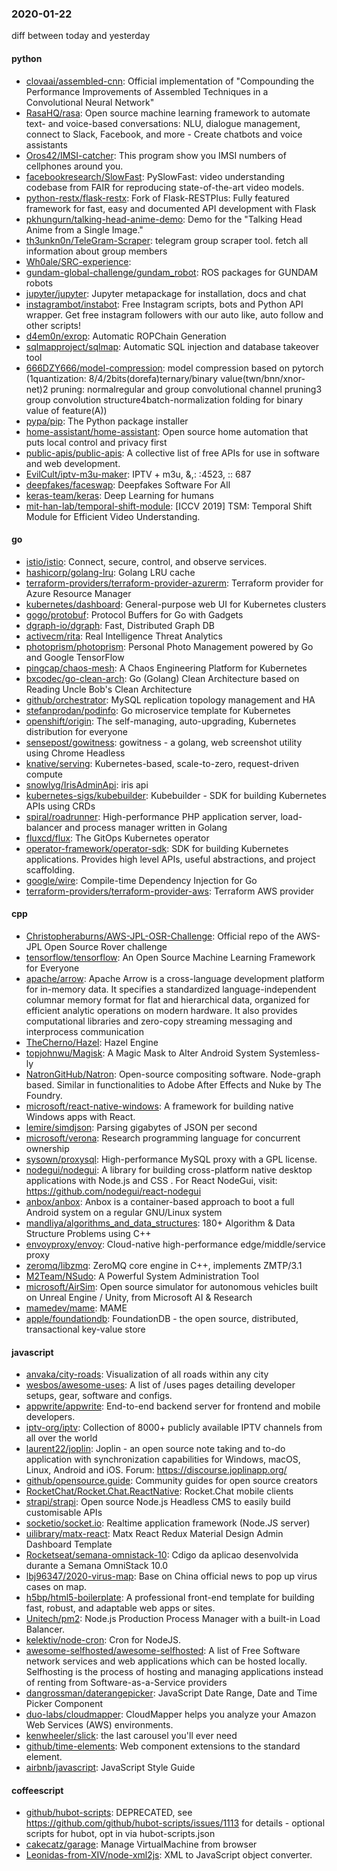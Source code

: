 ### 2020-01-22
diff between today and yesterday

#### python
* [clovaai/assembled-cnn](https://github.com/clovaai/assembled-cnn): Official implementation of "Compounding the Performance Improvements of Assembled Techniques in a Convolutional Neural Network"
* [RasaHQ/rasa](https://github.com/RasaHQ/rasa):  Open source machine learning framework to automate text- and voice-based conversations: NLU, dialogue management, connect to Slack, Facebook, and more - Create chatbots and voice assistants
* [Oros42/IMSI-catcher](https://github.com/Oros42/IMSI-catcher): This program show you IMSI numbers of cellphones around you.
* [facebookresearch/SlowFast](https://github.com/facebookresearch/SlowFast): PySlowFast: video understanding codebase from FAIR for reproducing state-of-the-art video models.
* [python-restx/flask-restx](https://github.com/python-restx/flask-restx): Fork of Flask-RESTPlus: Fully featured framework for fast, easy and documented API development with Flask
* [pkhungurn/talking-head-anime-demo](https://github.com/pkhungurn/talking-head-anime-demo): Demo for the "Talking Head Anime from a Single Image."
* [th3unkn0n/TeleGram-Scraper](https://github.com/th3unkn0n/TeleGram-Scraper): telegram group scraper tool. fetch all information about group members
* [Wh0ale/SRC-experience](https://github.com/Wh0ale/SRC-experience): 
* [gundam-global-challenge/gundam_robot](https://github.com/gundam-global-challenge/gundam_robot): ROS packages for GUNDAM robots
* [jupyter/jupyter](https://github.com/jupyter/jupyter): Jupyter metapackage for installation, docs and chat
* [instagrambot/instabot](https://github.com/instagrambot/instabot):  Free Instagram scripts, bots and Python API wrapper. Get free instagram followers with our auto like, auto follow and other scripts!
* [d4em0n/exrop](https://github.com/d4em0n/exrop): Automatic ROPChain Generation
* [sqlmapproject/sqlmap](https://github.com/sqlmapproject/sqlmap): Automatic SQL injection and database takeover tool
* [666DZY666/model-compression](https://github.com/666DZY666/model-compression): model compression based on pytorch (1quantization: 8/4/2bits(dorefa)ternary/binary value(twn/bnn/xnor-net)2 pruning: normalregular and group convolutional channel pruning3 group convolution structure4batch-normalization folding for binary value of feature(A))
* [pypa/pip](https://github.com/pypa/pip): The Python package installer
* [home-assistant/home-assistant](https://github.com/home-assistant/home-assistant):  Open source home automation that puts local control and privacy first
* [public-apis/public-apis](https://github.com/public-apis/public-apis): A collective list of free APIs for use in software and web development.
* [EvilCult/iptv-m3u-maker](https://github.com/EvilCult/iptv-m3u-maker): IPTV + m3u, &,: :4523, :: 687
* [deepfakes/faceswap](https://github.com/deepfakes/faceswap): Deepfakes Software For All
* [keras-team/keras](https://github.com/keras-team/keras): Deep Learning for humans
* [mit-han-lab/temporal-shift-module](https://github.com/mit-han-lab/temporal-shift-module): [ICCV 2019] TSM: Temporal Shift Module for Efficient Video Understanding.

#### go
* [istio/istio](https://github.com/istio/istio): Connect, secure, control, and observe services.
* [hashicorp/golang-lru](https://github.com/hashicorp/golang-lru): Golang LRU cache
* [terraform-providers/terraform-provider-azurerm](https://github.com/terraform-providers/terraform-provider-azurerm): Terraform provider for Azure Resource Manager
* [kubernetes/dashboard](https://github.com/kubernetes/dashboard): General-purpose web UI for Kubernetes clusters
* [gogo/protobuf](https://github.com/gogo/protobuf): Protocol Buffers for Go with Gadgets
* [dgraph-io/dgraph](https://github.com/dgraph-io/dgraph): Fast, Distributed Graph DB
* [activecm/rita](https://github.com/activecm/rita): Real Intelligence Threat Analytics
* [photoprism/photoprism](https://github.com/photoprism/photoprism): Personal Photo Management powered by Go and Google TensorFlow
* [pingcap/chaos-mesh](https://github.com/pingcap/chaos-mesh): A Chaos Engineering Platform for Kubernetes
* [bxcodec/go-clean-arch](https://github.com/bxcodec/go-clean-arch): Go (Golang) Clean Architecture based on Reading Uncle Bob's Clean Architecture
* [github/orchestrator](https://github.com/github/orchestrator): MySQL replication topology management and HA
* [stefanprodan/podinfo](https://github.com/stefanprodan/podinfo): Go microservice template for Kubernetes
* [openshift/origin](https://github.com/openshift/origin): The self-managing, auto-upgrading, Kubernetes distribution for everyone
* [sensepost/gowitness](https://github.com/sensepost/gowitness):  gowitness - a golang, web screenshot utility using Chrome Headless
* [knative/serving](https://github.com/knative/serving): Kubernetes-based, scale-to-zero, request-driven compute
* [snowlyg/IrisAdminApi](https://github.com/snowlyg/IrisAdminApi): iris api
* [kubernetes-sigs/kubebuilder](https://github.com/kubernetes-sigs/kubebuilder): Kubebuilder - SDK for building Kubernetes APIs using CRDs
* [spiral/roadrunner](https://github.com/spiral/roadrunner): High-performance PHP application server, load-balancer and process manager written in Golang
* [fluxcd/flux](https://github.com/fluxcd/flux): The GitOps Kubernetes operator
* [operator-framework/operator-sdk](https://github.com/operator-framework/operator-sdk): SDK for building Kubernetes applications. Provides high level APIs, useful abstractions, and project scaffolding.
* [google/wire](https://github.com/google/wire): Compile-time Dependency Injection for Go
* [terraform-providers/terraform-provider-aws](https://github.com/terraform-providers/terraform-provider-aws): Terraform AWS provider

#### cpp
* [Christopheraburns/AWS-JPL-OSR-Challenge](https://github.com/Christopheraburns/AWS-JPL-OSR-Challenge): Official repo of the AWS-JPL Open Source Rover challenge
* [tensorflow/tensorflow](https://github.com/tensorflow/tensorflow): An Open Source Machine Learning Framework for Everyone
* [apache/arrow](https://github.com/apache/arrow): Apache Arrow is a cross-language development platform for in-memory data. It specifies a standardized language-independent columnar memory format for flat and hierarchical data, organized for efficient analytic operations on modern hardware. It also provides computational libraries and zero-copy streaming messaging and interprocess communication
* [TheCherno/Hazel](https://github.com/TheCherno/Hazel): Hazel Engine
* [topjohnwu/Magisk](https://github.com/topjohnwu/Magisk): A Magic Mask to Alter Android System Systemless-ly
* [NatronGitHub/Natron](https://github.com/NatronGitHub/Natron): Open-source compositing software. Node-graph based. Similar in functionalities to Adobe After Effects and Nuke by The Foundry.
* [microsoft/react-native-windows](https://github.com/microsoft/react-native-windows): A framework for building native Windows apps with React.
* [lemire/simdjson](https://github.com/lemire/simdjson): Parsing gigabytes of JSON per second
* [microsoft/verona](https://github.com/microsoft/verona): Research programming language for concurrent ownership
* [sysown/proxysql](https://github.com/sysown/proxysql): High-performance MySQL proxy with a GPL license.
* [nodegui/nodegui](https://github.com/nodegui/nodegui): A library for building cross-platform native desktop applications with Node.js and CSS . For React NodeGui, visit: https://github.com/nodegui/react-nodegui 
* [anbox/anbox](https://github.com/anbox/anbox): Anbox is a container-based approach to boot a full Android system on a regular GNU/Linux system
* [mandliya/algorithms_and_data_structures](https://github.com/mandliya/algorithms_and_data_structures): 180+ Algorithm & Data Structure Problems using C++
* [envoyproxy/envoy](https://github.com/envoyproxy/envoy): Cloud-native high-performance edge/middle/service proxy
* [zeromq/libzmq](https://github.com/zeromq/libzmq): ZeroMQ core engine in C++, implements ZMTP/3.1
* [M2Team/NSudo](https://github.com/M2Team/NSudo): A Powerful System Administration Tool
* [microsoft/AirSim](https://github.com/microsoft/AirSim): Open source simulator for autonomous vehicles built on Unreal Engine / Unity, from Microsoft AI & Research
* [mamedev/mame](https://github.com/mamedev/mame): MAME
* [apple/foundationdb](https://github.com/apple/foundationdb): FoundationDB - the open source, distributed, transactional key-value store

#### javascript
* [anvaka/city-roads](https://github.com/anvaka/city-roads): Visualization of all roads within any city
* [wesbos/awesome-uses](https://github.com/wesbos/awesome-uses): A list of /uses pages detailing developer setups, gear, software and configs.
* [appwrite/appwrite](https://github.com/appwrite/appwrite): End-to-end backend server for frontend and mobile developers. 
* [iptv-org/iptv](https://github.com/iptv-org/iptv): Collection of 8000+ publicly available IPTV channels from all over the world
* [laurent22/joplin](https://github.com/laurent22/joplin): Joplin - an open source note taking and to-do application with synchronization capabilities for Windows, macOS, Linux, Android and iOS. Forum: https://discourse.joplinapp.org/
* [github/opensource.guide](https://github.com/github/opensource.guide):  Community guides for open source creators
* [RocketChat/Rocket.Chat.ReactNative](https://github.com/RocketChat/Rocket.Chat.ReactNative): Rocket.Chat mobile clients
* [strapi/strapi](https://github.com/strapi/strapi):  Open source Node.js Headless CMS to easily build customisable APIs
* [socketio/socket.io](https://github.com/socketio/socket.io): Realtime application framework (Node.JS server)
* [uilibrary/matx-react](https://github.com/uilibrary/matx-react): Matx React Redux Material Design Admin Dashboard Template
* [Rocketseat/semana-omnistack-10](https://github.com/Rocketseat/semana-omnistack-10): Cdigo da aplicao desenvolvida durante a Semana OmniStack 10.0 
* [lbj96347/2020-virus-map](https://github.com/lbj96347/2020-virus-map): Base on China official news to pop up virus cases on map. 
* [h5bp/html5-boilerplate](https://github.com/h5bp/html5-boilerplate): A professional front-end template for building fast, robust, and adaptable web apps or sites.
* [Unitech/pm2](https://github.com/Unitech/pm2): Node.js Production Process Manager with a built-in Load Balancer.
* [kelektiv/node-cron](https://github.com/kelektiv/node-cron): Cron for NodeJS.
* [awesome-selfhosted/awesome-selfhosted](https://github.com/awesome-selfhosted/awesome-selfhosted): A list of Free Software network services and web applications which can be hosted locally. Selfhosting is the process of hosting and managing applications instead of renting from Software-as-a-Service providers
* [dangrossman/daterangepicker](https://github.com/dangrossman/daterangepicker): JavaScript Date Range, Date and Time Picker Component
* [duo-labs/cloudmapper](https://github.com/duo-labs/cloudmapper): CloudMapper helps you analyze your Amazon Web Services (AWS) environments.
* [kenwheeler/slick](https://github.com/kenwheeler/slick): the last carousel you'll ever need
* [github/time-elements](https://github.com/github/time-elements): Web component extensions to the standard <time> element.
* [airbnb/javascript](https://github.com/airbnb/javascript): JavaScript Style Guide

#### coffeescript
* [github/hubot-scripts](https://github.com/github/hubot-scripts): DEPRECATED, see https://github.com/github/hubot-scripts/issues/1113 for details - optional scripts for hubot, opt in via hubot-scripts.json
* [cakecatz/garage](https://github.com/cakecatz/garage): Manage VirtualMachine from browser
* [Leonidas-from-XIV/node-xml2js](https://github.com/Leonidas-from-XIV/node-xml2js): XML to JavaScript object converter.
